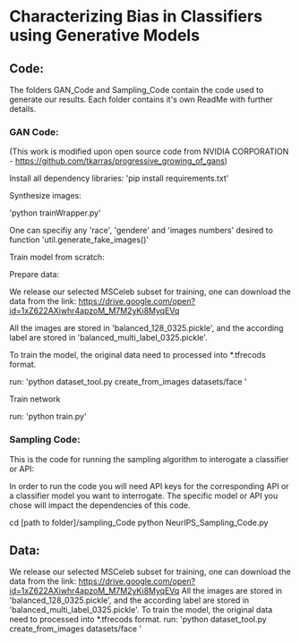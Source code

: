 
# Characterizing Bias in Classifiers using Generative Models



## Code:

The folders GAN_Code and Sampling_Code contain the code used to generate our results.  Each folder contains it's own ReadMe with further details. 

### GAN Code:
(This work is modified upon open source code from NVIDIA CORPORATION - https://github.com/tkarras/progressive_growing_of_gans)

Install all dependency libraries:
'pip install requirements.txt'

Synthesize images:

'python trainWrapper.py'

One can specifiy any 'race', 'gendere' and 'images numbers' desired
to function 'util.generate_fake_images()'

Train model from scratch:

Prepare data:

We release our selected MSCeleb subset for training, one can download the 
data from the link:
https://drive.google.com/open?id=1xZ622AXiwhr4apzoM_M7M2yKi8MyqEVq

All the images are stored in 'balanced_128_0325.pickle', and the according label
are stored in 'balanced_multi_label_0325.pickle'.

To train the model, the original data need to processed into *.tfrecods format.

run: 'python dataset_tool.py create_from_images datasets/face <path of the data>'

Train network

run: 'python train.py'

### Sampling Code:

This is the code for running the sampling algorithm to interogate a classifier or API:

In order to run the code you will need API keys for the corresponding API or a classifier model you want to interrogate.  The specific model or API you chose will impact the dependencies of this code.  

cd [path to folder]/sampling_Code
python NeurIPS_Sampling_Code.py



## Data:

We release our selected MSCeleb subset for training, one can download the 
data from the link:
https://drive.google.com/open?id=1xZ622AXiwhr4apzoM_M7M2yKi8MyqEVq
All the images are stored in 'balanced_128_0325.pickle', and the according label
are stored in 'balanced_multi_label_0325.pickle'.
To train the model, the original data need to processed into *.tfrecods format.
run: 'python dataset_tool.py create_from_images datasets/face <path of the data>'


